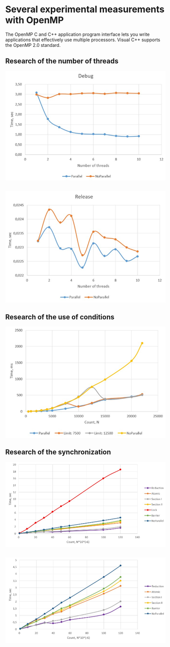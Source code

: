 # Several experimental measurements with OpenMP
The OpenMP C and C++ application program interface lets you write applications that effectively use multiple processors. Visual C++ supports the OpenMP 2.0 standard.
## Research of the number of threads
![Debug](https://github.com/Wolfram18/OpenMP-Practice/blob/main/Charts/Debug1.png)
## 
![Release](https://github.com/Wolfram18/OpenMP-Practice/blob/main/Charts/Release1.png)
## Research of the use of conditions
![Conditions](https://github.com/Wolfram18/OpenMP-Practice/blob/main/Charts/Conditions.png)
## Research of the synchronization
![Synchronization1](https://github.com/Wolfram18/OpenMP-Practice/blob/main/Charts/Synchronization1.png)
##
![Synchronization2](https://github.com/Wolfram18/OpenMP-Practice/blob/main/Charts/Synchronization2.png)
